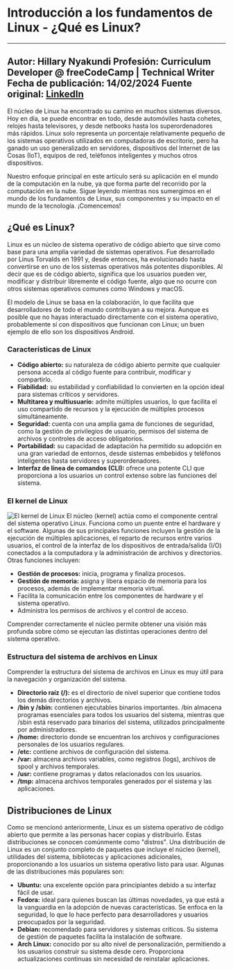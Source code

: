 # Introducción a los fundamentos de Linux - ¿Qué es Linux?
---
**Autor:** Hillary Nyakundi
**Profesión:** Curriculum Developer @ freeCodeCamp | Technical Writer
**Fecha de publicación:** 14/02/2024
**Fuente original:** [LinkedIn](https://www.linkedin.com/pulse/intro-linux-fundamentals-what-hillary-nyakundi-4u7af/)
---
El núcleo de Linux ha encontrado su camino en muchos sistemas diversos. Hoy en día, se puede encontrar en todo, desde automóviles hasta cohetes, relojes hasta televisores, y desde netbooks hasta los superordenadores más rápidos. Linux solo representa un porcentaje relativamente pequeño de los sistemas operativos utilizados en computadoras de escritorio, pero ha ganado un uso generalizado en servidores, dispositivos del Internet de las Cosas (IoT), equipos de red, teléfonos inteligentes y muchos otros dispositivos.

Nuestro enfoque principal en este artículo será su aplicación en el mundo de la computación en la nube, ya que forma parte del recorrido por la computación en la nube. Sigue leyendo mientras nos sumergimos en el mundo de los fundamentos de Linux, sus componentes y su impacto en el mundo de la tecnología. ¡Comencemos!

## ¿Qué es Linux?
Linux es un núcleo de sistema operativo de código abierto que sirve como base para una amplia variedad de sistemas operativos. Fue desarrollado por Linus Torvalds en 1991 y, desde entonces, ha evolucionado hasta convertirse en uno de los sistemas operativos más potentes disponibles. Al decir que es de código abierto, significa que los usuarios pueden ver, modificar y distribuir libremente el código fuente, algo que no ocurre con otros sistemas operativos comunes como Windows y macOS.

El modelo de Linux se basa en la colaboración, lo que facilita que desarrolladores de todo el mundo contribuyan a su mejora. Aunque es posible que no hayas interactuado directamente con el sistema operativo, probablemente sí con dispositivos que funcionan con Linux; un buen ejemplo de ello son los dispositivos Android.

### Características de Linux
 - **Código abierto:** su naturaleza de código abierto permite que cualquier persona acceda al código fuente para contribuir, modificar y compartirlo.
 - **Fiabilidad:** su estabilidad y confiabilidad lo convierten en la opción ideal para sistemas críticos y servidores.
 - **Multitarea y multiusuario:** admite múltiples usuarios, lo que facilita el uso compartido de recursos y la ejecución de múltiples procesos simultáneamente.
 - **Seguridad:** cuenta con una amplia gama de funciones de seguridad, como la gestión de privilegios de usuario, permisos del sistema de archivos y controles de acceso obligatorios.
 - **Portabilidad:** su capacidad de adaptación ha permitido su adopción en una gran variedad de entornos, desde sistemas embebidos y teléfonos inteligentes hasta servidores y superordenadores.
 - **Interfaz de línea de comandos (CLI):** ofrece una potente CLI que proporciona a los usuarios un control extenso sobre las funciones del sistema.

### El kernel de Linux
![El kernel de Linux](../../assets/images/00-01-linux-kernel.png)
El núcleo (kernel) actúa como el componente central del sistema operativo Linux. Funciona como un puente entre el hardware y el software. Algunas de sus principales funciones incluyen la gestión de la ejecución de múltiples aplicaciones, el reparto de recursos entre varios usuarios, el control de la interfaz de los dispositivos de entrada/salida (I/O) conectados a la computadora y la administración de archivos y directorios. Otras funciones incluyen:

 - **Gestión de procesos:** inicia, programa y finaliza procesos.
 - **Gestión de memoria:** asigna y libera espacio de memoria para los procesos, además de implementar memoria virtual.
 - Facilita la comunicación entre los componentes de hardware y el sistema operativo.
 - Administra los permisos de archivos y el control de acceso.

Comprender correctamente el núcleo permite obtener una visión más profunda sobre cómo se ejecutan las distintas operaciones dentro del sistema operativo.

### Estructura del sistema de archivos en Linux
Comprender la estructura del sistema de archivos en Linux es muy útil para la navegación y organización del sistema.

 - **Directorio raíz (/):** es el directorio de nivel superior que contiene todos los demás directorios y archivos.
 - **/bin y /sbin:** contienen ejecutables binarios importantes. /bin almacena programas esenciales para todos los usuarios del sistema, mientras que /sbin está reservado para binarios del sistema, utilizados principalmente por administradores.
 - **/home:** directorio donde se encuentran los archivos y configuraciones personales de los usuarios regulares.
 - **/etc:** contiene archivos de configuración del sistema.
 - **/var:** almacena archivos variables, como registros (logs), archivos de spool y archivos temporales.
 - **/usr:** contiene programas y datos relacionados con los usuarios.
 - **/tmp:** almacena archivos temporales generados por el sistema y las aplicaciones.

## Distribuciones de Linux
Como se mencionó anteriormente, Linux es un sistema operativo de código abierto que permite a las personas hacer copias y distribuirlo. Estas distribuciones se conocen comúnmente como "distros". Una distribución de Linux es un conjunto completo de paquetes que incluye el núcleo (kernel), utilidades del sistema, bibliotecas y aplicaciones adicionales, proporcionando a los usuarios un sistema operativo listo para usar. Algunas de las distribuciones más populares son:

 - **Ubuntu:** una excelente opción para principiantes debido a su interfaz fácil de usar.
 - **Fedora:** ideal para quienes buscan las últimas novedades, ya que está a la vanguardia en la adopción de nuevas características. Se enfoca en la seguridad, lo que lo hace perfecto para desarrolladores y usuarios preocupados por la seguridad.
 - **Debian:** recomendado para servidores y sistemas críticos. Su sistema de gestión de paquetes facilita la instalación de software.
 - **Arch Linux:** conocido por su alto nivel de personalización, permitiendo a los usuarios construir su sistema desde cero. Proporciona actualizaciones continuas sin necesidad de reinstalar aplicaciones.
